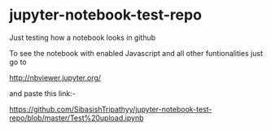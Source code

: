 # jupyter-notebook-test-repo
Just testing how a notebook looks in github

To see the notebook with enabled Javascript and all other funtionalities just go to

http://nbviewer.jupyter.org/

and paste this link:-

https://github.com/SibasishTripathyy/jupyter-notebook-test-repo/blob/master/Test%20upload.ipynb
